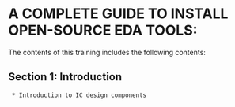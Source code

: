 # **A COMPLETE GUIDE TO INSTALL OPEN-SOURCE EDA TOOLS:** 

The contents of this training includes the following contents:
## Section 1: Introduction
     * Introduction to IC design components   
